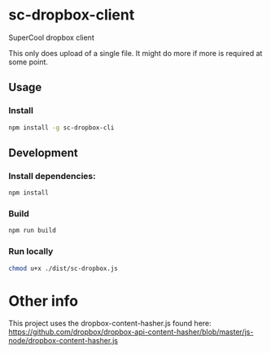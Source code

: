 # sc-dropbox-client
SuperCool dropbox client

This only does upload of a single file. It might do more if more is required at some point.

## Usage

### Install
```bash
npm install -g sc-dropbox-cli
```

## Development 
### Install dependencies:
```bash
npm install
```

### Build
```bash
npm run build
```

### Run locally
```bash
chmod u+x ./dist/sc-dropbox.js
```

# Other info
This project uses the dropbox-content-hasher.js found here: https://github.com/dropbox/dropbox-api-content-hasher/blob/master/js-node/dropbox-content-hasher.js
